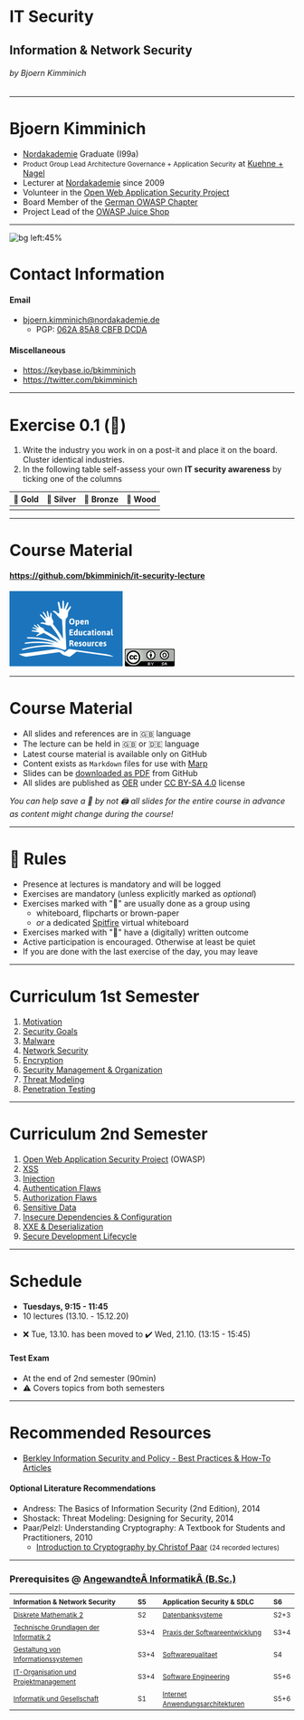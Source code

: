 <!-- theme: default -->
<!-- paginate: true -->
<!-- footer: Copyright (c) by **Bjoern Kimminich** | Licensed under [CC-BY-SA 4.0](https://creativecommons.org/licenses/by-sa/4.0/) -->

# IT Security

## Information & Network Security

###### by Bjoern Kimminich

---

# Bjoern Kimminich

* [Nordakademie](https://www.nordakademie.de/) Graduate (I99a)
* <small>Product Group Lead Architecture Governance + Application
  Security</small> at [Kuehne + Nagel](http://kuehne-nagel.com/)
* Lecturer at [Nordakademie](https://www.nordakademie.de/) since 2009
* Volunteer in the
  [Open Web Application Security Project](https://owasp.org/)
* Board Member of the
  [German OWASP Chapter](https://owasp.org/www-chapter-germany/)
* Project Lead of the [OWASP Juice Shop](https://owasp-juice.shop)

---

![bg left:45%](https://pbs.twimg.com/profile_images/1269649524039004161/thpWClK9_400x400.jpg)

# Contact Information

#### Email

* <bjoern.kimminich@nordakademie.de>
  * PGP:
    [062A 85A8 CBFB DCDA](https://keybase.io/bkimminich/pgp_keys.asc?fingerprint=19c01cb7157e4645e9e2c863062a85a8cbfbdcda)

#### Miscellaneous

* <https://keybase.io/bkimminich>
* <https://twitter.com/bkimminich>

---

# Exercise 0.1 (:pushpin:)

1. Write the industry you work in on a post-it and place it on the
   board. Cluster identical industries.
2. In the following table self-assess your own **IT security awareness**
   by ticking one of the columns

| :1st_place_medal: Gold | :2nd_place_medal: Silver | :3rd_place_medal: Bronze | :deciduous_tree: Wood |
|:-----------------------|:-------------------------|:-------------------------|:-------------|
|                        |                          |                          |              |

---

# Course Material

#### <https://github.com/bkimminich/it-security-lecture>

[![height:100px](../oer_logo.png)](https://www.oercommons.org/courses/university-lecture-on-it-security
"OER Global Logo, 2012 J. Mello, used under CC-BY 3.0 License")
![height:100px](../cc_by-sa_4.0.png)

---

# Course Material

* All slides and references are in :uk: language
* The lecture can be held in :uk: or :de: language
* Latest course material is available only on GitHub
* Content exists as `Markdown` files for use with
  [Marp](https://yhatt.github.io/marp/)
* Slides can be
  [downloaded as PDF](https://github.com/bkimminich/it-security-lecture/tree/master/slides/pdf)
  from GitHub
* All slides are published as
  [OER](http://www.unesco.org/new/en/communication-and-information/access-to-knowledge/open-educational-resources/)
  under [CC BY-SA 4.0](https://creativecommons.org/licenses/by-sa/4.0/)
  license

_You can help save a :deciduous_tree: by not :printer: all slides for
the entire course in advance as content might change during the course!_

---

# :tophat: Rules

* Presence at lectures is mandatory and will be logged
* Exercises are mandatory (unless explicitly marked as _optional_)
* Exercises marked with ":pushpin:" are usually done as a group using
  * whiteboard, flipcharts or brown-paper
  * _or_ a dedicated [Spitfire](https://spitfire.peewee.space/) virtual
    whiteboard
* Exercises marked with ":pencil:" have a (digitally) written outcome
* Active participation is encouraged. Otherwise at least be quiet
* If you are done with the last exercise of the day, you may leave

---

# Curriculum 1st Semester

1. [Motivation](01-01-motivation.md)
2. [Security Goals](01-02-security_goals.md)
3. [Malware](01-03-malware.md)
4. [Network Security](01-04-network_security.md)
5. [Encryption](01-05-encryption.md)
6. [Security Management & Organization](01-06-security_mgmt_and_org.md)
7. [Threat Modeling](01-07-threat_modeling.md)
8. [Penetration Testing](01-08-penetration_testing.md)

---

# Curriculum 2nd Semester

1. [Open Web Application Security Project](02-01-owasp.md) (OWASP)
2. [XSS](02-02-xss.md)
3. [Injection](02-03-injection.md)
4. [Authentication Flaws](02-04-authentication_flaws.md)
5. [Authorization Flaws](02-05-authorization_flaws.md)
6. [Sensitive Data](02-06-sensitive_data.md)
7. [Insecure Dependencies & Configuration](02-07-insecure_dependencies_and_configuration.md)
8. [XXE & Deserialization](02-08-xxe_and_deserialization.md)
9. [Secure Development Lifecycle](02-09-sdlc.md)

---

# Schedule

* **Tuesdays, 9:15 - 11:45**
* 10 lectures (13.10. - 15.12.20)

<!-- -->

* :x: Tue, 13.10. has been moved to :heavy_check_mark: Wed, 21.10.
  (13:15 - 15:45)

#### Test Exam

* At the end of 2nd semester (90min)
* :warning: Covers topics from both semesters

---

# Recommended Resources

* [Berkley Information Security and Policy - Best Practices & How-To Articles](https://security.berkeley.edu/education-awareness/cybersecurity-best-practices-how-tos)

#### Optional Literature Recommendations

* Andress: The Basics of Information Security (2nd Edition), 2014
* Shostack: Threat Modeling: Designing for Security, 2014
* Paar/Pelzl: Understanding Cryptography: A Textbook for Students and
  Practitioners, 2010
  * [Introduction to Cryptography by Christof Paar](https://www.youtube.com/channel/UC1usFRN4LCMcfIV7UjHNuQg)
    <small>(24 recorded lectures)</small>

---

### Prerequisites @ [AngewandteÂ InformatikÂ (B.Sc.)](https://www.nordakademie.de/bewerber/studienangebote/angewandte-informatik-bsc/profil-des-studiengangs/)

| <small>Information & Network Security</small>                                                                                                                                                                                                                                                                                                                                       | <small>S5</small>   | <small>Application Security & SDLC</small>                                                                                                                                                                                                                                                                                                                                    | <small>S6</small>   |
|:------------------------------------------------------------------------------------------------------------------------------------------------------------------------------------------------------------------------------------------------------------------------------------------------------------------------------------------------------------------------------------|:--------------------|:------------------------------------------------------------------------------------------------------------------------------------------------------------------------------------------------------------------------------------------------------------------------------------------------------------------------------------------------------------------------------|:--------------------|
| <small>[Diskrete Mathematik 2](https://www.nordakademie.de/bewerber/studienangebote/angewandte-informatik-bsc/studienplan/?tx_nacurriculum_nacurriculum%5Bid%5D=777&tx_nacurriculum_nacurriculum%5Bdate%5D=&tx_nacurriculum_nacurriculum%5Baction%5D=show&tx_nacurriculum_nacurriculum%5Bcontroller%5D=Studienplan&cHash=a66f54188c7c0b870c7e6bea00875fed)</small>                  | <small>S2</small>   | <small>[Datenbanksysteme](https://www.nordakademie.de/bewerber/studienangebote/angewandte-informatik-bsc/studienplan/?tx_nacurriculum_nacurriculum%5Bid%5D=362&tx_nacurriculum_nacurriculum%5Bdate%5D=&tx_nacurriculum_nacurriculum%5Baction%5D=show&tx_nacurriculum_nacurriculum%5Bcontroller%5D=Studienplan&cHash=8c34972a1162bec4b2a830abf497721d)</small>                 | <small>S2+3</small> |
| <small>[Technische Grundlagen der Informatik 2](https://www.nordakademie.de/bewerber/studienangebote/angewandte-informatik-bsc/studienplan/?tx_nacurriculum_nacurriculum%5Bid%5D=352&tx_nacurriculum_nacurriculum%5Bdate%5D=&tx_nacurriculum_nacurriculum%5Baction%5D=show&tx_nacurriculum_nacurriculum%5Bcontroller%5D=Studienplan&cHash=49faa9a950a1c7f9584e860140930247)</small> | <small>S3+4</small> | <small>[Praxis der Softwareentwicklung](https://www.nordakademie.de/bewerber/studienangebote/angewandte-informatik-bsc/studienplan/?tx_nacurriculum_nacurriculum%5Bid%5D=355&tx_nacurriculum_nacurriculum%5Bdate%5D=&tx_nacurriculum_nacurriculum%5Baction%5D=show&tx_nacurriculum_nacurriculum%5Bcontroller%5D=Studienplan&cHash=afcbdfc3b76f2bd603e75af99d55a395)</small>   | <small>S3+4</small> |
| <small>[Gestaltung von Informationssystemen](https://www.nordakademie.de/bewerber/studienangebote/angewandte-informatik-bsc/studienplan/?tx_nacurriculum_nacurriculum%5Bid%5D=687&tx_nacurriculum_nacurriculum%5Bdate%5D=&tx_nacurriculum_nacurriculum%5Baction%5D=show&tx_nacurriculum_nacurriculum%5Bcontroller%5D=Studienplan&cHash=4fdfc7d45f77fbab6762fc9b21d25113)</small>    | <small>S3+4</small> | <small>[Softwarequalitaet](https://www.nordakademie.de/bewerber/studienangebote/angewandte-informatik-bsc/studienplan/?tx_nacurriculum_nacurriculum%5Bid%5D=686&tx_nacurriculum_nacurriculum%5Bdate%5D=&tx_nacurriculum_nacurriculum%5Baction%5D=show&tx_nacurriculum_nacurriculum%5Bcontroller%5D=Studienplan&cHash=f0a18932b5c53b961d5ffd82ec93a828)</small>                | <small>S4</small>   |
| <small>[IT-Organisation und Projektmanagement](https://www.nordakademie.de/bewerber/studienangebote/angewandte-informatik-bsc/studienplan/?tx_nacurriculum_nacurriculum%5Bid%5D=365&tx_nacurriculum_nacurriculum%5Bdate%5D=&tx_nacurriculum_nacurriculum%5Baction%5D=show&tx_nacurriculum_nacurriculum%5Bcontroller%5D=Studienplan&cHash=0972188cffd7c1f82712f2a3bcf1402d)</small>  | <small>S3+4</small> | <small>[Software Engineering](https://www.nordakademie.de/bewerber/studienangebote/angewandte-informatik-bsc/studienplan/?tx_nacurriculum_nacurriculum%5Bid%5D=896&tx_nacurriculum_nacurriculum%5Bdate%5D=&tx_nacurriculum_nacurriculum%5Baction%5D=show&tx_nacurriculum_nacurriculum%5Bcontroller%5D=Studienplan&cHash=a9814d05a115dad8d83d1c6460c8bc7f)</small>             | <small>S5+6</small> |
| <small>[Informatik und Gesellschaft](https://www.nordakademie.de/bewerber/studienangebote/angewandte-informatik-bsc/studienplan/?tx_nacurriculum_nacurriculum%5Bid%5D=691&tx_nacurriculum_nacurriculum%5Bdate%5D=&tx_nacurriculum_nacurriculum%5Baction%5D=show&tx_nacurriculum_nacurriculum%5Bcontroller%5D=Studienplan&cHash=51eac57861fcb436d696b15cfb5365a3)</small>            | <small>S1</small>   | <small>[Internet Anwendungsarchitekturen](https://www.nordakademie.de/bewerber/studienangebote/angewandte-informatik-bsc/studienplan/?tx_nacurriculum_nacurriculum%5Bid%5D=363&tx_nacurriculum_nacurriculum%5Bdate%5D=&tx_nacurriculum_nacurriculum%5Baction%5D=show&tx_nacurriculum_nacurriculum%5Bcontroller%5D=Studienplan&cHash=6b8564b01760a85bd3946ebec3a1cae1)</small> | <small>S5+6</small> |

